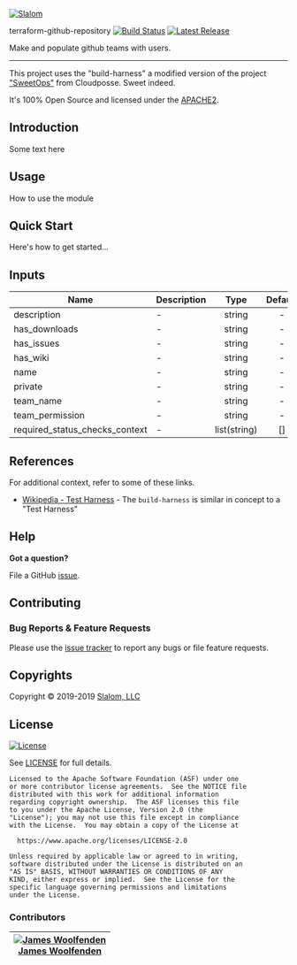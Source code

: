 <!-- This file was automatically generated by the `build-harness`. Make all changes to `README.yaml` and run `make readme` to rebuild this file. -->

[![Slalom][logo]](https://slalom.com)

terraform-github-repository [![Build Status](https://travis-ci.com/slalom-consulting-ltd/terraform-github-repository.svg?branch=master)](https://travis-ci.com/slalom-consulting-ltd/terraform-github-repository) [![Latest Release](https://img.shields.io/github/release/slalom-consulting-ltd/terraform-github-repository.svg)](https://github.com/slalom-consulting-ltd/terraform-github-repository/releases/latest)

Make and populate github teams with users.

---

This project uses the "build-harness" a modified version of the project ["SweetOps"](https://cpco.io/sweetops) from Cloudposse. Sweet indeed.

It's 100% Open Source and licensed under the [APACHE2](LICENSE).

## Introduction

Some text here

## Usage

How to use the module

## Quick Start

Here's how to get started...

## Inputs

| Name | Description | Type | Default | Required |
|------|-------------|:----:|:-----:|:-----:|
| description | - | string | - | yes |
| has_downloads | - | string | - | yes |
| has_issues | - | string | - | yes |
| has_wiki | - | string | - | yes |
| name | - | string | - | yes |
| private | - | string | - | yes |
| team_name | - | string | - | yes |
| team_permission | - | string | - | yes |
| required_status_checks_context | - | list(string) | [] | no |

## References

For additional context, refer to some of these links.

- [Wikipedia - Test Harness](https://en.wikipedia.org/wiki/Test_harness) - The `build-harness` is similar in concept to a "Test Harness"

## Help

**Got a question?**

File a GitHub [issue](https://github.com/slalom-consulting-ltd/terraform-github-repository/issues).

## Contributing

### Bug Reports & Feature Requests

Please use the [issue tracker](https://github.com/slalom-consulting-ltd/terraform-github-repository/issues) to report any bugs or file feature requests.

## Copyrights

Copyright © 2019-2019 [Slalom, LLC](https://slalom.com)

## License

[![License](https://img.shields.io/badge/License-Apache%202.0-blue.svg)](https://opensource.org/licenses/Apache-2.0)

See [LICENSE](LICENSE) for full details.

    Licensed to the Apache Software Foundation (ASF) under one
    or more contributor license agreements.  See the NOTICE file
    distributed with this work for additional information
    regarding copyright ownership.  The ASF licenses this file
    to you under the Apache License, Version 2.0 (the
    "License"); you may not use this file except in compliance
    with the License.  You may obtain a copy of the License at

      https://www.apache.org/licenses/LICENSE-2.0

    Unless required by applicable law or agreed to in writing,
    software distributed under the License is distributed on an
    "AS IS" BASIS, WITHOUT WARRANTIES OR CONDITIONS OF ANY
    KIND, either express or implied.  See the License for the
    specific language governing permissions and limitations
    under the License.

### Contributors

|  [![James Woolfenden][jameswoolfenden_avatar]][jameswoolfenden_homepage]<br/>[James Woolfenden][jameswoolfenden_homepage] |
|---|

  [jameswoolfenden_homepage]: https://github.com/jameswoolfenden
  [jameswoolfenden_avatar]: https://github.com/jameswoolfenden.png?size=150

[logo]: https://gist.githubusercontent.com/JamesWoolfenden/5c457434351e9fe732ca22b78fdd7d5e/raw/15933294ae2b00f5dba6557d2be88f4b4da21201/slalom-logo.png
[website]: https://slalom.com
[github]: https://github.com/jameswoolfenden
[linkedin]: https://www.linkedin.com/company/slalom-consulting/
[twitter]: https://twitter.com/Slalom

[share_twitter]: https://twitter.com/intent/tweet/?text=terraform-github-repository&url=https://github.com/slalom-consulting-ltd/terraform-github-repository
[share_linkedin]: https://www.linkedin.com/shareArticle?mini=true&title=terraform-github-repository&url=https://github.com/slalom-consulting-ltd/terraform-github-repository
[share_reddit]: https://reddit.com/submit/?url=https://github.com/slalom-consulting-ltd/terraform-github-repository
[share_facebook]: https://facebook.com/sharer/sharer.php?u=https://github.com/slalom-consulting-ltd/terraform-github-repository
[share_googleplus]: https://plus.google.com/share?url=https://github.com/slalom-consulting-ltd/terraform-github-repository
[share_email]: mailto:?subject=terraform-github-repository&body=https://github.com/slalom-consulting-ltd/terraform-github-repository
